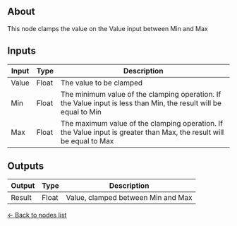 ## About
This node clamps the value on the Value input between Min and Max 

## Inputs
Input | Type | Description
------------ | ------|-------
Value | Float | The value to be clamped
Min | Float | The minimum value of the clamping operation. If the Value input is less than Min, the result will be equal to Min
Max | Float | The maximum value of the clamping operation. If the Value input is greater than Max, the result will be equal to Max

## Outputs
Output | Type| Description
------------ | -------|------
Result | Float | Value, clamped between Min and Max

[<- Back to nodes list](Nodes)
